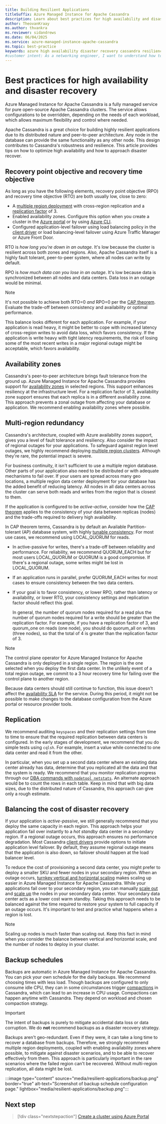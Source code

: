 ```yaml
---
title: Building Resilient Applications
titleSuffix: Azure Managed Instance for Apache Cassandra
description: Learn about best practices for high availability and disaster recovery for Azure Managed Instance for Apache Cassandra.
author: TheovanKraay
ms.author: thvankra
ms.reviewer: sidandrews
ms.date: 06/04/2025
ms.service: azure-managed-instance-apache-cassandra
ms.topic: best-practice
keywords: azure high availability disaster recovery cassandra resiliency
#customer intent: As a networking engineer, I want to understand how to plan high availablity and disaster recovery for Azure Managed Instance for Apache Cassandra.
---
```


# Best practices for high availability and disaster recovery

Azure Managed Instance for Apache Cassandra is a fully managed service for pure open-source Apache Cassandra clusters. The service allows configurations to be overridden, depending on the needs of each workload, which allows maximum flexibility and control where needed.

Apache Cassandra is a great choice for building highly resilient applications due to its distributed nature and peer-to-peer architecture. Any node in the database can provide the same functionality as any other node. This design contributes to Cassandra's robustness and resilience. This article provides tips on how to optimize high availability and how to approach disaster recover.

## Recovery point objective and recovery time objective

As long as you have the following elements, recovery point objective (RPO) and recovery time objective (RTO) are both usually low, close to zero:

- A [multiple region deployment](create-multi-region-cluster.md) with cross-region replication and a [replication factor](https://cassandra.apache.org/doc/latest/cassandra/architecture/dynamo.html#replication-strategy) of 3.
- Enabled availability zones. Configure this option when you create a cluster in the [Azure portal](create-cluster-portal.md) or by using [Azure CLI](create-cluster-cli.md).
- Configured application-level failover using load balancing policy in the [client driver](https://cassandra.apache.org/doc/stable/cassandra/getting-started/drivers.html) or load balancing-level failover using Azure Traffic Manager or Azure Front Door.

RTO is *how long you're down in an outage*. It's low because the cluster is resilient across both zones and regions. Also, Apache Cassandra itself is a highly fault tolerant, peer-to-peer system, where all nodes can write by default.

RPO is *how much data can you lose in an outage*. It's low because data is synchronized between all nodes and data centers. Data loss in an outage would be minimal.

> [!NOTE]  
> It's not possible to achieve both RTO=0 *and* RPO=0 per the [CAP theorem](https://en.wikipedia.org/wiki/CAP_theorem). Evaluate the trade-off between consistency and availability or optimal performance.
>
> This balance looks different for each application. For example, if your application is read heavy, it might be better to cope with increased latency of cross-region writes to avoid data loss, which favors consistency. If the application is write heavy with tight latency requirements, the risk of losing some of the most recent writes in a major regional outage might be acceptable, which favors availability.

## Availability zones

Cassandra's peer-to-peer architecture brings fault tolerance from the ground up. Azure Managed Instance for Apache Cassandra provides support for [availability zones](/azure/reliability/availability-zones-region-support) in selected regions. This support enhances resiliency at the infrastructure level. For a replication factor of 3, availability zone support ensures that each replica is in a different availability zone. This approach prevents a zonal outage from affecting your database or application. We recommend enabling availability zones where possible.

## Multi-region redundancy

Cassandra's architecture, coupled with Azure availability zones support, gives you a level of fault tolerance and resiliency. Also consider the impact of regional outages for your applications. To safeguard against region level outages, we highly recommend deploying [multiple region clusters](create-multi-region-cluster.md). Although they're rare, the potential impact is severe.

For business continuity, it isn't sufficient to use a multiple region database. Other parts of your application also need to be distributed or with adequate mechanisms to fail over. If your users are spread across many geo locations, a multiple region data center deployment for your database has the added benefit of reducing latency. All nodes in all data centers across the cluster can serve both reads and writes from the region that is closest to them. 

If the application is configured to be *active-active*, consider how the [CAP theorem](https://cassandra.apache.org/doc/latest/cassandra/architecture/guarantees.html#what-is-cap) applies to the consistency of your data between replicas (nodes) and the trade-offs required to delivery high availability.

In CAP theorem terms, Cassandra is by default an Available Partition-tolerant (AP) database system, with highly [tunable consistency](https://cassandra.apache.org/doc/4.1/cassandra/architecture/dynamo.html#tunable-consistency). For most use cases, we recommend using LOCAL_QUORUM for reads.

- In active-passive for writes, there's a trade-off between reliability and performance. For reliability, we recommend QUORUM_EACH but for most users LOCAL_QUORUM or QUORUM is a good compromise. If there's a regional outage, some writes might be lost in LOCAL_QUORUM.
- If an application runs in parallel, prefer QUORUM_EACH writes for most cases to ensure consistency between the two data centers.
- If your goal is to favor consistency, or lower RPO, rather than latency or availability, or lower RTO, your consistency settings and replication factor should reflect this goal.

  In general, the number of quorum nodes required for a read plus the number of quorum nodes required for a write should be greater than the replication factor. For example, if you have a replication factor of 3, and quorum_one on reads (one node), you should do quorum_all on writes (three nodes), so that the total of 4 is greater than the replication factor of 3.

> [!NOTE]  
> The control plane operator for Azure Managed Instance for Apache Cassandra is only deployed in a single region. The region is the one selected when you deploy the first data center. In the unlikely event of a total region outage, we commit to a 3 hour recovery time for failing over the control plane to another region.
> 
> Because data centers should still continue to function, this issue doesn't affect the [availability SLA](https://azure.microsoft.com/support/legal/sla/managed-instance-apache-cassandra/v1_0/) for the service. During this period, it might not be possible to make changes to the database configuration from the Azure portal or resource provider tools.

## Replication

We recommend auditing `keyspaces` and their replication settings from time to time to ensure that the required replication between data centers is configured. In the early stages of development, we recommend that you do simple tests using `cqlsh`. For example, insert a value while connected to one data center and read it from the other.

In particular, when you set up a second data center where an existing data center already has data, determine that you replicated all the data and that the system is ready. We recommend that you monitor replication progress through our [DBA commands with `nodetool netstats`](dba-commands.md#how-to-run-a-nodetool-command). An alternate approach would be to count the rows in each table. Keep in mind that with big data sizes, due to the distributed nature of Cassandra, this approach can give only a rough estimate.

## Balancing the cost of disaster recovery

If your application is *active-passive*, we still generally recommend that you deploy the same capacity in each region. This approach helps your application fail over instantly to a *hot standby* data center in a secondary region. If a regional outage occurs, this approach ensures no performance degradation. Most Cassandra [client drivers](https://cassandra.apache.org/doc/stable/cassandra/getting-started/drivers.html) provide options to initiate application level failover. By default, they assume regional outage means that the application is also down, so failover should happen at the load balancer level.

To reduce the cost of provisioning a second data center, you might prefer to deploy a smaller SKU and fewer nodes in your secondary region. When an outage occurs, [turnkey vertical and horizontal scaling](create-cluster-portal.md#scale-a-datacenter) makes scaling up easier in Azure Managed Instance for Apache Cassandra. While your applications fail over to your secondary region, you can manually [scale out](create-cluster-portal.md#horizontal-scale) and [scale up](create-cluster-portal.md#vertical-scale) the nodes in your secondary data center. Your secondary data center acts as a lower cost warm standby. Taking this approach needs to be balanced against the time required to restore your system to full capacity if an outage occurs. It's important to test and practice what happens when a region is lost.

> [!NOTE]  
> Scaling up nodes is much faster than scaling out. Keep this fact in mind when you consider the balance between vertical and horizontal scale, and the number of nodes to deploy in your cluster.

## Backup schedules

Backups are automatic in Azure Managed Instance for Apache Cassandra. You can pick your own schedule for the daily backups. We recommend choosing times with less load. Though backups are configured to only consume idle CPU, they can in some circumstances trigger [compactions](https://cassandra.apache.org/doc/stable/cassandra/managing/operating/compaction/overview.html) in Cassandra, which can lead to an increase in CPU usage. Compactions can happen anytime with Cassandra. They depend on workload and chosen compaction strategy.

> [!IMPORTANT]  
> The intent of backups is purely to mitigate accidental data loss or data corruption. We do **not** recommend backups as a disaster recovery strategy.
>
> Backups aren't geo-redundant. Even if they were, it can take a long time to recover a database from backups. Therefore, we strongly recommend multiple region deployments, coupled with enabling availability zones where possible, to mitigate against disaster scenarios, and to be able to recover effectively from them. This approach is particularly important in the rare scenarios where the failed region can't be recovered. Without multi-region replication, all data might be lost.

:::image type="content" source="media/resilient-applications/backup.png" border="true" alt-text="Screenshot of backup schedule configuration page." lightbox="media/resilient-applications/backup.png":::

## Next step

> [!div class="nextstepaction"]
> [Create a cluster using Azure Portal](create-cluster-portal.md)
